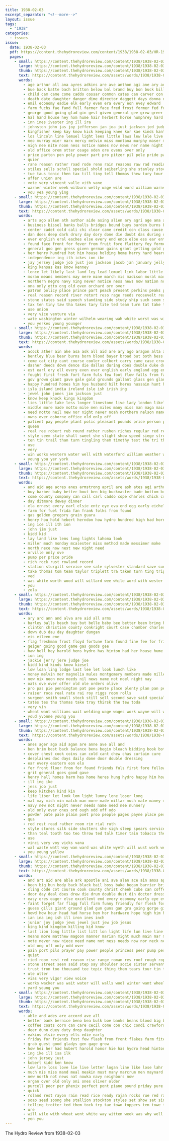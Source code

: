 ```yaml
---
title: 1938-02-03
excerpt_separator: "<!--more-->"
layout: issue
tags:
  - "1938"
categories:
  - issues
issue:
  date: 1938-02-03
  pdf: https://content.thehydroreview.com/content/1938/1938-02-03/HR-1938-02-03.pdf
  pages:
    - small: https://content.thehydroreview.com/content/1938/1938-02-03/small/HR-1938-02-03-01.jpg
      large: https://content.thehydroreview.com/content/1938/1938-02-03/large/HR-1938-02-03-01.jpg
      thumb: https://content.thehydroreview.com/content/1938/1938-02-03/thumbnails/HR-1938-02-03-01.jpg
      text: https://content.thehydroreview.com/assets/words/1938/1938-02-03/HR-1938-02-03-01.txt
      words:
        - age arthur all ana ayres adkins are ave anthon agi ane ary ade aud ast atter ares ach and ante asai albert allie ates america alin able avis ang ask
        - bue back batte bach britton below bal brand buy bon buck bills business bridgeport breath been bruckart better berry bis bane ben bly bank bureau boucher buckmaster brings bake barges brother ber boss burgess baptist bouts but boards born blank both bigger balls bables brought beaver
        - child cam came come caddo cossar common cates can carver con clerk county cotton company cid clove carlson comes church chee cone cold class claude cori college carte cay congress clime cleveland craig creek cover chan clear chick circle city comp care cassidy carlo cart coston corte christine chestnut cate course cash cas carry cause cerna conte close candi
        - death date daughter danger dime director daggett days donna dust dies dat during down demand doctor deal dec does david duster done dung delaware day
        - emil economy eadie elk early even era every eon evey edward
        - farm fuchs fae fand full farmer face fred frost former fed found fenton feld famous first firm falls fight fairly friday feo fiscal fair far for force fort ferguson from fer french
        - george good going glad gin gest given general gee grew greer grand gram grant garvin gal glidewell greeson guess garfield
        - hal hand house hey hom hume hair herbert horse humphrey hard hopper how had himes hai habit handle hydro him hop has heart head hope helps holding held hughes home hidde hed her haga
        - inn ines ivester ing ill ira
        - johnston john jas joy jefferson jan joa just jackson jed judge johnson
        - kingfisher keep kay know kick keeping knee kor kae kinds kant kue
        - los lincoln line lemuel light lees little laws lew lele live lage lin lines later lucien lae lange last lower like lita learn long lamonte logan liner lady lookeba lead
        - meo murray mier marx mercy melvin miss montana murphy maser miles malady mcclure many mir moment more major monte morning made mae meres members matter mare mea merry must mire man mayes men may molle middle monday munis much moat march
        - nigh nee nite noon ness notice names nov news ner name night naval now note nurse nephew nave new navy not need never nation nim needy
        - old office orem otter osage oden ore ovens over only
        - price parton pen poly power part pro pitzer pil pele pride pages people place priest point poo par pick payne pool parks present past pound poe page peace paper
        - quier
        - rane reason rather road rode reno rain reasons raw rad reading rom regula roads rolls read rogers romance raska
        - stiles sells scholl special shold seiberling she stanley stockton south set student starring stoves sour sons state suchy service scott seat shorter second study sine storay sains supply ship sandal street swart season sam school stephens ser sovak see sister said smith son sunday short shown sermon share story severe stove shave spies sill saturday store strong showers step sale schools sang saw sie start states sewing sharp snow sid
        - tue taus tonic then tax till tiny tell thomas thew tury tour tillman tha tes taken tor tang the too tune tol trail tee tae tine than them take turn tips tie tong tote tree try town tho
        - uffer union ure
        - vote very vincent valle vith vane
        - warner winter week wilburn welly wage wild word william warns write winer wing went wile williams wash winchell wate washington wat why washita will wagoner wife waters well woodward weather wei wit wide work wil ware wages wayne weak weeks was wee wind wright with while worth walter weekly wave woods
        - you yea young ying
    - small: https://content.thehydroreview.com/content/1938/1938-02-03/small/HR-1938-02-03-02.jpg
      large: https://content.thehydroreview.com/content/1938/1938-02-03/large/HR-1938-02-03-02.jpg
      thumb: https://content.thehydroreview.com/content/1938/1938-02-03/thumbnails/HR-1938-02-03-02.jpg
      text: https://content.thehydroreview.com/assets/words/1938/1938-02-03/HR-1938-02-03-02.txt
      words:
        - arts ago allen ath author aide asing alien ary agri age ana asa army ally all and are america ager atter
        - business bissel banks balls bridges bound buys burden burns bennie brought bers barbie but ber bay bonds boy busi brown best bills big bank bark billy bake bridge better back began brief benedict bon bill butter bitter boat bert band been
        - center cadet cold cali chi clear came credit con class cause cast col czar can cake courage code carey call current cuff cach cessor condi congress charlie come cai ches care case change cap course cam clark cham cinnamon company coast car crouch
        - dan does deep dark drury day dory done die doubt das during deal days daily dawes down dessert don director dinner daughter
        - ever english eral eaches else every end ence elbe ess ear enter ent
        - found face front for fever from fruit fore flattery fey former few first falls frank forth favor fall far friends famous fight france favorite field fail fer
        - general goo gen gress given german gains grant getting gold gentle gers gave globe good gain georg gone green
        - her henry hundred hot him house holding home harry hard heard high halt hickory har how hydro hai harold had houston head heart huey has habit herschel
        - independence ing ith ickes ion ibe
        - jay jersey judge job just jon jackson jacob jan january jelly
        - king kansas kas know kenney
        - lence let likely last land ley lead lemuel link labor little lewis light links lack leap lane leon leader larger lynch long like
        - moran means members may mere mine march mis madison moral marry much men music maj monarch miners made mosey money more mans min must man macdonald marit market many musi
        - northern negro navy ning never notice ness news now nation nowhere new nose not nate need naval necessary
        - ona only otto ong old oven orchard orn over
        - patron policy place prince part peach present perkins peaks president pate per parton pro pan peaches pany purchase pretty patience pay press price pure piece phillips pat plan
        - real reason record river retort reso rage reeds roosevelt rear records radio rainy rough running ron randolph rose roose
        - stone states said speech standing side study ship such seem struve sang sport stride standard save sua shaughnessy session story seems sunday surplus sugar square spine sion stead secret space sus september sac seubert she short sales six sons senator still seat swim sense service state souther southern son star sen school sale stock sue salt sun show seen sherman sprinkle stolen stay sell sit stick
        - tax ten tiny taw tha takes tary tite ted team turn tat take trial texas tell trim try tak throw tin tailor them than teen the tecumseh too tant times
        - use union
        - very vice venture via
        - wate washington winter wilhelm wearing wah white worst was window way worlds wilson want with wall week will williams words while ward william wind willing western west wan wit weekly weeks well war
        - you yerkes young younger
    - small: https://content.thehydroreview.com/content/1938/1938-02-03/small/HR-1938-02-03-03.jpg
      large: https://content.thehydroreview.com/content/1938/1938-02-03/large/HR-1938-02-03-03.jpg
      thumb: https://content.thehydroreview.com/content/1938/1938-02-03/thumbnails/HR-1938-02-03-03.jpg
      text: https://content.thehydroreview.com/assets/words/1938/1938-02-03/HR-1938-02-03-03.txt
      words:
        - acock ather ain ake asa ask all aid are ary ago aragon alta arlene amiss ates arts alfalfa and
        - bentley blue bear burns born blood bayer broad but both bess blackburn belt brown boss better buy blem balle brought body bon business best back base big bas bould been bay black bel brave burne bob bruce
        - come cat city cant course cooler colbert carry came case crochet certa chee chest council cream circle certain charles countess ches clay christian cool chance cor company castle crown collar coins cording cold college courts cedar corn clover can cases cuce crush cal clock craige chief
        - dasher deeds down dence die dallas during does double duke doubt dark day demand dom derby days den dear
        - est earl ery ell every even ever english early england egg end eral embers easy
        - fought first fresh fort farm fuls few foot flow falls from faith freeze flag fess for forget fies finn flower flowers front favors
        - gov grown giant gave gale gold grounds gallant glass gen glance gentle good guess gilbert
        - happy hundred homes him hye husband hilt heres hussain hunt helps harry hand home had hikes henry house hall has hitch hour half her how holding hero head hot
        - isla island india ireland isle ish irish ing
        - jewel john jones jim jackson just
        - know keep knock kings kingdom
        - lies little lake less longer limestone live lady london likely lancashire low louis land laws like litt look liam left let latter light later law long ludens last
        - middle more made motto mile men miles many miss man maga main marshall may match midway moist matter much might med money mark magazine mari most
        - need notto neil new nor night never noah northern nelson name not near
        - owns over osborne office old only off
        - patient pay people plant polic pleasant pounds price person per police place plants pain post providence perfect pro poor part peel plenty pan poppy pure
        - queen
        - real ree robert rub round rather rushen riches regular red ret rich reading russell rel rounds rest risk
        - style seem state shall sweet she slight show speed siege strong seems sies sicilian simple states song shee summers stock seven still sewing suit service scotland seat sniderman stevenson story seen sea send special storms secret small say seum sword stranger see schoo search stamps stude som subject seed size summer ship said seri shire shown sad salvia stores set short second street such settle stanley
        - ten tin trail than turn tingling them timothy test the tri then town top turns tec trench tha taken thing tell times tips toe tish texas train tom
        - use
        - very
        - win works western water well with waterford william weather went why walk work washington will was white warm wee wearing west write way world words waste want wagon while walks wife ward wie
        - young you yer york
    - small: https://content.thehydroreview.com/content/1938/1938-02-03/small/HR-1938-02-03-04.jpg
      large: https://content.thehydroreview.com/content/1938/1938-02-03/large/HR-1938-02-03-04.jpg
      thumb: https://content.thehydroreview.com/content/1938/1938-02-03/thumbnails/HR-1938-02-03-04.jpg
      text: https://content.thehydroreview.com/assets/words/1938/1938-02-03/HR-1938-02-03-04.txt
      words:
        - and aid age acres anes armstrong april are ash ates agi arthur
        - buy barber baby better bout ben big buckmaster bade bottom brother boucher best been born beans bennett
        - come county company can call carl caddo cope charles chick cream clinton chic cheap compo corn count cant
        - day ditmore dewey dinner
        - ela ernest every earl elsie entz eye eva end egg early eichelberger
        - farm for fuel frida fan frank folks from found
        - gas golden gregory grain guara
        - henry hou hold hebert herndon how hydro hundred high had horn hin heir home him hinton has
        - ing ice ill ith ion
        - john jim just
        - kidd kid
        - lay land like lems long lights lahoma look
        - miller much monday mcalester miss method made messimer moke
        - north nece now nest new night need
        - orville only ove
        - pump per price pride
        - rich rock rust rowland record
        - station sturgill service see sale sylvester standard save sunda scott special soy sheaf son state such spaulding sunday set seed staple smith seward sat
        - take thomas tom team taylor triplett tra taken turn ting triplet the tow tray
        - ved
        - was white worth wood will willard wee while word with wester wheat week weathers
        - you
        - zola
    - small: https://content.thehydroreview.com/content/1938/1938-02-03/small/HR-1938-02-03-05.jpg
      large: https://content.thehydroreview.com/content/1938/1938-02-03/large/HR-1938-02-03-05.jpg
      thumb: https://content.thehydroreview.com/content/1938/1938-02-03/thumbnails/HR-1938-02-03-05.jpg
      text: https://content.thehydroreview.com/assets/words/1938/1938-02-03/HR-1938-02-03-05.txt
      words:
        - ary ard ann and alva are aid all arms
        - barley balls beach buy but belle baby bee better been bring business bout berry best baker
        - clinton christian county conkright court case chamber charles call cee cook class cane chie chance cattle carole chick champlin card cos care cone cor
        - down dub dau day daughter dungan
        - eis eileen ene
        - flag freshman frost floyd fortune farm found fine fee for friday former first farms
        - geiger going good game gas goods gee
        - haw hell hey harold hens hydro has hinton had her house hume hike home hemp how hundred hour
        - ion ing
        - jackie jerry jere judge joe
        - kidd kind kinds know kiesel
        - low loan ling lodge last lee let look lunch like
        - money melvin mer magnolia mules montgomery members made miller martha mont mark merchan
        - now nix noon new needs nil news name not noel night nay
        - oats ove over offer old ole orders olive
        - pro pas pie pennington pat poe peate place plenty plan pan per
        - raiser roca real rate rai roy riggs room rolls
        - surgeon smith small stock still sell second save said special she stange saal speake soe sara stay score semin seed sor spring store states sarina sham short scott station staples sol shon service salute school sale
        - tates tes thu thomas take tray thirsk the tew toda
        - very vin
        - wheat want williams wait welding wage wages work wayne will why well week was watch with white
        - youd yvonne young you
    - small: https://content.thehydroreview.com/content/1938/1938-02-03/small/HR-1938-02-03-06.jpg
      large: https://content.thehydroreview.com/content/1938/1938-02-03/large/HR-1938-02-03-06.jpg
      thumb: https://content.thehydroreview.com/content/1938/1938-02-03/thumbnails/HR-1938-02-03-06.jpg
      text: https://content.thehydroreview.com/assets/words/1938/1938-02-03/HR-1938-02-03-06.txt
      words:
        - anes ager ago aid agan are anne ave all and
        - ben brim best back balance bena begin bleach bidding book both bottom beecher bel bride buy better blow been bill body
        - cover chest cook coins can cold cant chew chas curtain cure
        - desplaines doc days daily done door double dressing
        - ear every eastern eon elo
        - fer front floor from for found friends fuls first fore fellow free fond finney
        - grit general goes good gave
        - henry hall homes harm hes home heres hung hydro happy him how hooks hew heard helps has house husbands hen had head
        - ill ing ike
        - jess job just
        - keep kitchen kind kin
        - life liber let look lom light lunny lone loser long
        - mat may mish min match man more made millar much mate maney mescal
        - navy new not night never needs name need nee nunnery
        - old only over ones ord ough odd off odo
        - powder pate pale plain poet proo people pages payne place per part paper pop por pen pel purchase pleasant
        - qua
        - red rest read rather room rim rial ruth
        - style stores silk side shutters she sigh sleep spears service see store say smile such stay said safe sunny send stom sai search self sud smart simple sewing sides save south shown shirts sot
        - than teal tooth too teo throw ted talk timer tain tobacco them top taken tia the treat take torke tha table thing ten
        - use
        - vinci very voy vicks vana
        - wal waste watt way wan ward was white wyeth will wust work well wife with walk
        - you young yellow
    - small: https://content.thehydroreview.com/content/1938/1938-02-03/small/HR-1938-02-03-07.jpg
      large: https://content.thehydroreview.com/content/1938/1938-02-03/large/HR-1938-02-03-07.jpg
      thumb: https://content.thehydroreview.com/content/1938/1938-02-03/thumbnails/HR-1938-02-03-07.jpg
      text: https://content.thehydroreview.com/assets/words/1938/1938-02-03/HR-1938-02-03-07.txt
      words:
        - and art aid are able ark apostle ani ave alan ace ain amos apple all
        - been big bun body back black bail boss bake began barrier brisk best bal break boot but bars boy broad bly bench blood billy bigger bril both better bone business
        - cling code cot course cook county christ cheek cube can coffee cage call cai certain college cell christian car character came coins che circle clear constant cattle case chill charles con change child come cause chance collar crean crick cant clamp
        - door day deal does drew die drum double dust din doctor dress during drag dry dear days down duty der done desire dunn derringer
        - easy eres eager else excellent end every economy early eye even ever
        - faint forget far flagg full firm funny friendly for flesh fore fellow fix fraction face from fin fees foot frock fish forth flag folk forward first fitting found
        - guess gills giant ground glad gun guns gan gra going gorge given good general glory
        - howd how hour head had horse hem hor hardware hope high him hand has house honor hazard heres holding held her hair holes hance hard heard hought holy hill hands hydro hook harold hind hes han hot hin home hills
        - ian ina ing ish ill iron ines inch
        - junior joy judge jews jewel just jew job jesus
        - king kind kingdom killing kid know
        - last lion long little list litt lon light life lun live line like lemay lesson likely levi lit look let lord loose lot low learn
        - means more matthew magoon manner marian might much main mar men made man money miles maybe mos most matter mals mas meth mans master moment miss many
        - note never new niece need name not ness needs now nor neck near night neighbors ner
        - old ong off only odd over
        - pain port pils prayer pay power people princess peer pump per pull plenty place part private price pace paul proper president plain powder peace patient pense points
        - quiet
        - ried room rest red reason rise range roman res roof rough rope
        - stone street seen said step say shoulder socie sister servant sal service stride scripture standing strength such seat sun square send salesman start shell sharp side surpris sugar sheriff story see size sweep saw spring steady she steel seem speak short smell strange senior smooth save springs straight stay student silence states sinner special sway shed still sin sat sly swing sense sewing
        - trust tron too thousand tee topic thing them tears tour tin then town take tell teach touch thick terrible trail tine try talk tiny the than
        - ute utter
        - vias very vigor view voice
        - works wacker was wait water will walls wool winter want wheel wash wat walt with wear western wide worst work way wheeler world went weak win well why wild while
        - yard young you
    - small: https://content.thehydroreview.com/content/1938/1938-02-03/small/HR-1938-02-03-08.jpg
      large: https://content.thehydroreview.com/content/1938/1938-02-03/large/HR-1938-02-03-08.jpg
      thumb: https://content.thehydroreview.com/content/1938/1938-02-03/thumbnails/HR-1938-02-03-08.jpg
      text: https://content.thehydroreview.com/assets/words/1938/1938-02-03/HR-1938-02-03-08.txt
      words:
        - able and ades are accord ave all
        - better bank bernice beno bea bulk boe banks beans blood big been billington bie beadle business but bunch billions
        - coffee coats corn can care cecil come con chic condi crawford cher cane chestnut coy cee curtis cone
        - deer dunn duey duty drop daughter
        - eakins elsie every ells edie early
        - friday for friends fost few flash from front flakes farm fite floor first folks found
        - grab guest good gladys gen gage grow
        - how hei her had hubert harold honor hie has hydro head hinton house home health hack hobart harry heart hout hafer
        - ing ike ill isa ilk
        - john jersey just
        - kobert kidd ken know
        - low lare loss love lie live letter logan line like lose lahr let large lights left litter lassiter look lane last
        - much mis miss mand meal meakin must many marcrum men maynard market
        - new north not news nat nowka navy neighbors now
        - organ over old only oni ones oliver older
        - purcell poor per phenix perfect pont piano pound priday pure paller past pot pay pale place page present pare
        - quick
        - roland rest rayon rain read rice ready rajah rocks rue red ray
        - soap seed soong she stallion stockton styles set show sat sin sever style sue see silks silas surprise sport shoe sae score sweet service spies seme soll saturday standard side store spring sener
        - telling trotter ted them tock try tae town toppers ten towe the test tipps
        - ure
        - will wile with wheat went white way witten week was why well
        - yen you
---
```


The Hydro Review from 1938-02-03

<!--more-->


